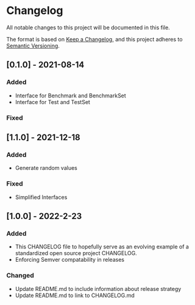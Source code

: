 # Changelog

All notable changes to this project will be documented in this file.

The format is based on [Keep a Changelog](https://keepachangelog.com/en/1.0.0/),
and this project adheres to [Semantic Versioning](https://semver.org/spec/v2.0.0.html).

## [0.1.0] - 2021-08-14

### Added

-   Interface for Benchmark and BenchmarkSet
-   Interface for Test and TestSet

### Fixed

## [1.1.0] - 2021-12-18

### Added

-   Generate random values

### Fixed

-   Simplified Interfaces

## [1.0.0] - 2022-2-23

### Added

-   This CHANGELOG file to hopefully serve as an evolving example of a
    standardized open source project CHANGELOG.
-   Enforcing Semver compatability in releases

### Changed

-   Update README.md to include information about release strategy
-   Update README.md to link to CHANGELOG.md

